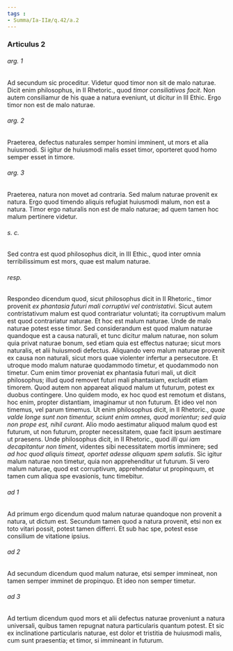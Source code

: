 ```yaml
---
tags : 
- Summa/Ia-IIæ/q.42/a.2
---
```


### Articulus 2

###### arg. 1
Ad secundum sic proceditur. Videtur quod timor non sit de malo naturae. Dicit enim philosophus, in II Rhetoric., quod *timor consiliativos facit*. Non autem consiliamur de his quae a natura eveniunt, ut dicitur in III Ethic. Ergo timor non est de malo naturae.

###### arg. 2
Praeterea, defectus naturales semper homini imminent, ut mors et alia huiusmodi. Si igitur de huiusmodi malis esset timor, oporteret quod homo semper esset in timore.

###### arg. 3
Praeterea, natura non movet ad contraria. Sed malum naturae provenit ex natura. Ergo quod timendo aliquis refugiat huiusmodi malum, non est a natura. Timor ergo naturalis non est de malo naturae; ad quem tamen hoc malum pertinere videtur.

###### s. c.
Sed contra est quod philosophus dicit, in III Ethic., quod inter omnia terribilissimum est mors, quae est malum naturae.

###### resp.
Respondeo dicendum quod, sicut philosophus dicit in II Rhetoric., timor provenit *ex phantasia futuri mali corruptivi vel contristativi*. Sicut autem contristativum malum est quod contrariatur voluntati; ita corruptivum malum est quod contrariatur naturae. Et hoc est malum naturae. Unde de malo naturae potest esse timor. Sed considerandum est quod malum naturae quandoque est a causa naturali, et tunc dicitur malum naturae, non solum quia privat naturae bonum, sed etiam quia est effectus naturae; sicut mors naturalis, et alii huiusmodi defectus. Aliquando vero malum naturae provenit ex causa non naturali, sicut mors quae violenter infertur a persecutore. Et utroque modo malum naturae quodammodo timetur, et quodammodo non timetur. Cum enim timor proveniat ex phantasia futuri mali, ut dicit philosophus; illud quod removet futuri mali phantasiam, excludit etiam timorem. Quod autem non appareat aliquod malum ut futurum, potest ex duobus contingere. Uno quidem modo, ex hoc quod est remotum et distans, hoc enim, propter distantiam, imaginamur ut non futurum. Et ideo vel non timemus, vel parum timemus. Ut enim philosophus dicit, in II Rhetoric., *quae valde longe sunt non timentur, sciunt enim omnes, quod morientur; sed quia non prope est, nihil curant*. Alio modo aestimatur aliquod malum quod est futurum, ut non futurum, propter necessitatem, quae facit ipsum aestimare ut praesens. Unde philosophus dicit, in II Rhetoric., quod *illi qui iam decapitantur non timent*, videntes sibi necessitatem mortis imminere; sed *ad hoc quod aliquis timeat, oportet adesse aliquam spem salutis*. Sic igitur malum naturae non timetur, quia non apprehenditur ut futurum. Si vero malum naturae, quod est corruptivum, apprehendatur ut propinquum, et tamen cum aliqua spe evasionis, tunc timebitur.

###### ad 1
Ad primum ergo dicendum quod malum naturae quandoque non provenit a natura, ut dictum est. Secundum tamen quod a natura provenit, etsi non ex toto vitari possit, potest tamen differri. Et sub hac spe, potest esse consilium de vitatione ipsius.

###### ad 2
Ad secundum dicendum quod malum naturae, etsi semper immineat, non tamen semper imminet de propinquo. Et ideo non semper timetur.

###### ad 3
Ad tertium dicendum quod mors et alii defectus naturae proveniunt a natura universali, quibus tamen repugnat natura particularis quantum potest. Et sic ex inclinatione particularis naturae, est dolor et tristitia de huiusmodi malis, cum sunt praesentia; et timor, si immineant in futurum.

